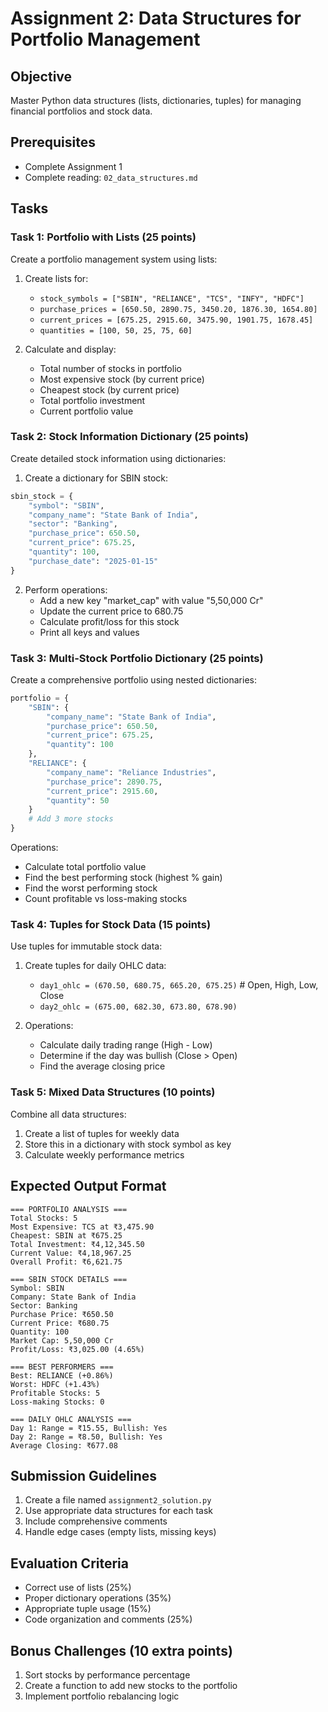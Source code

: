 # Assignment 2: Data Structures for Portfolio Management

## Objective
Master Python data structures (lists, dictionaries, tuples) for managing financial portfolios and stock data.

## Prerequisites
- Complete Assignment 1
- Complete reading: `02_data_structures.md`

## Tasks

### Task 1: Portfolio with Lists (25 points)
Create a portfolio management system using lists:

1. Create lists for:
   - `stock_symbols = ["SBIN", "RELIANCE", "TCS", "INFY", "HDFC"]`
   - `purchase_prices = [650.50, 2890.75, 3450.20, 1876.30, 1654.80]`
   - `current_prices = [675.25, 2915.60, 3475.90, 1901.75, 1678.45]`
   - `quantities = [100, 50, 25, 75, 60]`

2. Calculate and display:
   - Total number of stocks in portfolio
   - Most expensive stock (by current price)
   - Cheapest stock (by current price)
   - Total portfolio investment
   - Current portfolio value

### Task 2: Stock Information Dictionary (25 points)
Create detailed stock information using dictionaries:

1. Create a dictionary for SBIN stock:
```python
sbin_stock = {
    "symbol": "SBIN",
    "company_name": "State Bank of India",
    "sector": "Banking",
    "purchase_price": 650.50,
    "current_price": 675.25,
    "quantity": 100,
    "purchase_date": "2025-01-15"
}
```

2. Perform operations:
   - Add a new key "market_cap" with value "5,50,000 Cr"
   - Update the current price to 680.75
   - Calculate profit/loss for this stock
   - Print all keys and values

### Task 3: Multi-Stock Portfolio Dictionary (25 points)
Create a comprehensive portfolio using nested dictionaries:

```python
portfolio = {
    "SBIN": {
        "company_name": "State Bank of India",
        "purchase_price": 650.50,
        "current_price": 675.25,
        "quantity": 100
    },
    "RELIANCE": {
        "company_name": "Reliance Industries",
        "purchase_price": 2890.75,
        "current_price": 2915.60,
        "quantity": 50
    }
    # Add 3 more stocks
}
```

Operations:
- Calculate total portfolio value
- Find the best performing stock (highest % gain)
- Find the worst performing stock
- Count profitable vs loss-making stocks

### Task 4: Tuples for Stock Data (15 points)
Use tuples for immutable stock data:

1. Create tuples for daily OHLC data:
   - `day1_ohlc = (670.50, 680.75, 665.20, 675.25)`  # Open, High, Low, Close
   - `day2_ohlc = (675.00, 682.30, 673.80, 678.90)`

2. Operations:
   - Calculate daily trading range (High - Low)
   - Determine if the day was bullish (Close > Open)
   - Find the average closing price

### Task 5: Mixed Data Structures (10 points)
Combine all data structures:

1. Create a list of tuples for weekly data
2. Store this in a dictionary with stock symbol as key
3. Calculate weekly performance metrics

## Expected Output Format
```
=== PORTFOLIO ANALYSIS ===
Total Stocks: 5
Most Expensive: TCS at ₹3,475.90
Cheapest: SBIN at ₹675.25
Total Investment: ₹4,12,345.50
Current Value: ₹4,18,967.25
Overall Profit: ₹6,621.75

=== SBIN STOCK DETAILS ===
Symbol: SBIN
Company: State Bank of India
Sector: Banking
Purchase Price: ₹650.50
Current Price: ₹680.75
Quantity: 100
Market Cap: 5,50,000 Cr
Profit/Loss: ₹3,025.00 (4.65%)

=== BEST PERFORMERS ===
Best: RELIANCE (+0.86%)
Worst: HDFC (+1.43%)
Profitable Stocks: 5
Loss-making Stocks: 0

=== DAILY OHLC ANALYSIS ===
Day 1: Range = ₹15.55, Bullish: Yes
Day 2: Range = ₹8.50, Bullish: Yes
Average Closing: ₹677.08
```

## Submission Guidelines
1. Create a file named `assignment2_solution.py`
2. Use appropriate data structures for each task
3. Include comprehensive comments
4. Handle edge cases (empty lists, missing keys)

## Evaluation Criteria
- Correct use of lists (25%)
- Proper dictionary operations (35%)
- Appropriate tuple usage (15%)
- Code organization and comments (25%)

## Bonus Challenges (10 extra points)
1. Sort stocks by performance percentage
2. Create a function to add new stocks to the portfolio
3. Implement portfolio rebalancing logic
